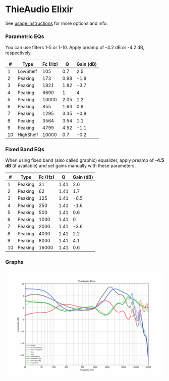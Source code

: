 # ThieAudio Elixir
See [usage instructions](https://github.com/jaakkopasanen/AutoEq#usage) for more options and info.

### Parametric EQs
You can use filters 1-5 or 1-10. Apply preamp of -4.2 dB or -4.2 dB, respectively.

|   # | Type      |   Fc (Hz) |    Q |   Gain (dB) |
|-----|-----------|-----------|------|-------------|
|   1 | LowShelf  |       105 | 0.7  |         2.5 |
|   2 | Peaking   |       173 | 0.98 |        -1.8 |
|   3 | Peaking   |      1821 | 1.82 |        -3.7 |
|   4 | Peaking   |      6690 | 1    |         4   |
|   5 | Peaking   |     10000 | 2.05 |         1.2 |
|   6 | Peaking   |       855 | 1.63 |         0.9 |
|   7 | Peaking   |      1295 | 3.35 |        -0.9 |
|   8 | Peaking   |      3564 | 3.54 |         1.1 |
|   9 | Peaking   |      4799 | 4.52 |        -1.1 |
|  10 | HighShelf |     10000 | 0.7  |        -0.2 |

### Fixed Band EQs
When using fixed band (also called graphic) equalizer, apply preamp of **-4.5 dB** (if available) and set gains manually with these parameters.

|   # | Type    |   Fc (Hz) |    Q |   Gain (dB) |
|-----|---------|-----------|------|-------------|
|   1 | Peaking |        31 | 1.41 |         2.6 |
|   2 | Peaking |        62 | 1.41 |         1.7 |
|   3 | Peaking |       125 | 1.41 |        -0.5 |
|   4 | Peaking |       250 | 1.41 |        -1.6 |
|   5 | Peaking |       500 | 1.41 |         0.6 |
|   6 | Peaking |      1000 | 1.41 |         0   |
|   7 | Peaking |      2000 | 1.41 |        -3.6 |
|   8 | Peaking |      4000 | 1.41 |         2.2 |
|   9 | Peaking |      8000 | 1.41 |         4.1 |
|  10 | Peaking |     16000 | 1.41 |         0.6 |

### Graphs
![](./ThieAudio%20Elixir.png)

